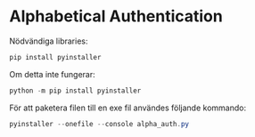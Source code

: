 # Alphabetical Authentication

Nödvändiga libraries:
```powershell
pip install pyinstaller
```

Om detta inte fungerar:

```powershell
python -m pip install pyinstaller
```

För att paketera filen till en exe fil användes följande kommando:

```powershell
pyinstaller --onefile --console alpha_auth.py